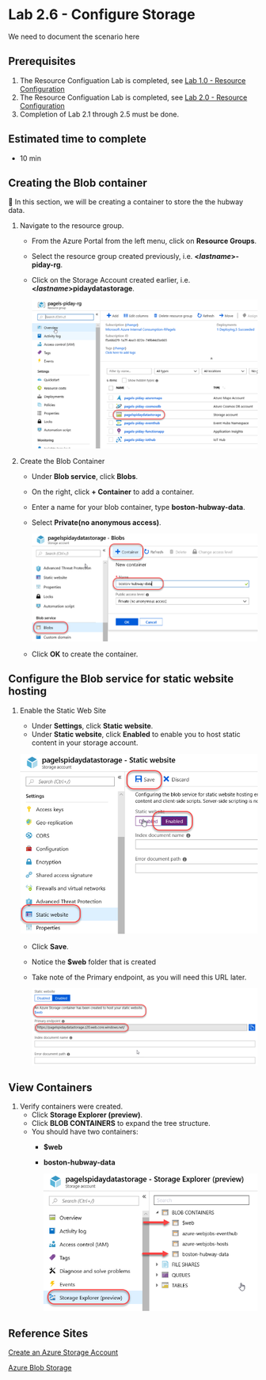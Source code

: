 # Lab 2.6 - Configure Storage
We need to document the scenario here

## Prerequisites
1. The Resource Configuation Lab is completed, see [Lab 1.0 - Resource Configuration](https://github.com/Azure/IoT-Pi-Day/tree/master/Lab%201%20-%20Getting%20started%20with%20the%20Sense%20HAT/Lab%201.0%20-%20Resource%20Configuration)
2. The Resource Configuation Lab is completed, see [Lab 2.0 - Resource Configuration](https://github.com/Azure/IoT-Pi-Day/tree/master/Lab%202%20-%20Working%20with%20Hubway%20Data/Lab%202.0%20-%20Resource%20Configuration)
3. Completion of Lab 2.1 through 2.5 must be done.

## Estimated time to complete
- 10 min

## Creating the Blob container
🚨 In this section, we will be creating a container to store the the hubway data.

1. Navigate to the resource group.

    - From the Azure Portal from the left menu, click on **Resource Groups**.
    - Select the resource group created previously, i.e. **<*lastname*>-piday-rg**.
    - Click on the Storage Account created earlier, i.e. **<*lastname*>pidaydatastorage**.

        ![Image](/images/lab-2.6-image1.png) 

2. Create the Blob Container

    - Under **Blob service**, click **Blobs**.
    - On the right, click **+ Container** to add a container.
    - Enter a name for your blob container, type **boston-hubway-data**.
    - Select **Private(no anonymous access)**.

        ![Image](/images/lab-2.6-image2.png)

    - Click **OK** to create the container.

## Configure the Blob service for static website hosting

1. Enable the Static Web Site
    - Under **Settings**, click **Static website**.
    - Under **Static website**, click **Enabled** to enable you to host static content in your storage account.

    ![Image](/images/lab-2.6-image3.png) 
 
     - Click **Save**.

    - Notice the **$web** folder that is created
    - Take note of the Primary endpoint, as you will need this URL later.

        ![Image](/images/lab-2.6-image4.png) 

## View Containers
1.  Verify containers were created.
    - Click **Storage Explorer (preview)**.
    - Click **BLOB CONTAINERS** to expand the tree structure.
    - You should have two containers:
        - **$web**
        - **boston-hubway-data**

            ![Image](/images/lab-2.6-image5.png) 

## Reference Sites

[Create an Azure Storage Account](https://docs.microsoft.com/en-us/azure/storage/common/storage-quickstart-create-account?toc=%2Fazure%2Fstorage%2Fblobs%2Ftoc.json&tabs=azure-portal)

[Azure Blob Storage](https://azure.microsoft.com/en-us/services/storage/blobs/)
